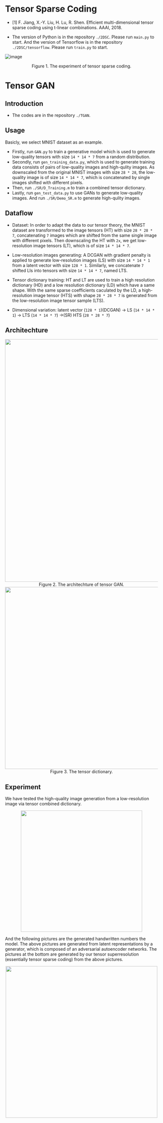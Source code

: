 # Tensor Sparse Coding

- [1] F. Jiang, X.-Y. Liu, H. Lu, R. Shen. Efficient multi-dimensional tensor sparse coding using t-linear combinations. AAAI, 2018.

- The version of Python is in the repository `./2DSC`. Please run `main.py` to start. And the version of Tensorflow is in the repository `./2DSC/tensorflow`. Please run `train.py` to start. 

![image](https://github.com/hust512/Tensor-GAN/blob/master/pics/balloon_sc_result.png)

<div align=center>Figure 1. The experiment of tensor sparse coding.</div>

# Tensor GAN

## Introduction
- The codes are in the repository `./TGAN`.

## Usage
Basicly, we select MNIST dataset as an example.
- Firstly, run `GAN.py` to train a generative model which is used to generate low-quality tensors with size `14 * 14 * 7` from a random distribution. 
- Secondly, run `gen_training_data.py`, which is used to generate training data consists of pairs of low-quality images and high-qulity images. As downscaled from the original MNIST images with size `28 * 28`, the low-quality image is of size `14 * 14 * 7`, which is concatenated by single images shifted with different pixels. 
- Then, run `./SR/D_Training.m` to train a combined tensor dictionary.
- Lastly, run `gen_test_data.py` to use GANs to generate low-quality images. And run `./SR/Demo_SR.m` to generate high-qulity images.

## Dataflow
- Dataset: In order to adapt the data to our tensor theory, the MNIST dataset are transformed to the image tensors (HT) with size `28 * 28 * 7`, concatenating `7` images which are shifted from the same single image with different pixels. Then downscaling the HT with `2x`, we get low-resolution image tensors (LT), which is of size `14 * 14 * 7`.

- Low-resolution images generating: A DCGAN with gradient penalty is applied to generate low-resolution images (LS) with size `14 * 14 * 1` from a latent vector with size `128 * 1`. Similarly, we concatenate `7` shifted LIs into tensors with size `14 * 14 * 7`, named LTS.

- Tensor dictionary training: HT and LT are used to train a high resolution dictionary (HD) and a low resolution dictionary (LD) which have a same shape. With the same sparse coefficients caculated by the LD, a high-resolution image tensor (HTS) with shape `28 * 28 * 7` is generated from the low-resolution image tensor sample (LTS). 

- Dimensional variation: latent vector (`128 * 1`)(DCGAN) → LS (`14 * 14 * 1`) → LTS (`14 * 14 * 7`) →(SR) HTS (`28 * 28 * 7`)

## Architechture
<div align=center><img width="800" src="https://github.com/hust512/Tensor-GAN/blob/master/pics/arch.jpg"/></div>

<div align=center>Figure 2. The architechture of tensor GAN.</div>

<div align=center><img width="600" src="https://github.com/hust512/Tensor-GAN/blob/master/pics/dict.png"/></div>
<div align=center> Figure 3. The tensor dictionary.</div>

## Experiment
We have tested the high-quality image generation from a low-resolution image via tensor combined dictionary.

<div align=center><img width="400" src="https://github.com/hust512/Tensor-GAN/blob/master/pics/balloons_sr_result.png"/></div>

And the following pictures are the generated handwritten numbers the model. The above pictures are generated from latent representations by a generator, which is composed of an adversarial autoencoder networks. The pictures at the bottom are generated by our tensor superresolution (essentially tensor sparse coding) from the above pictures.

<div align=center><img width="500" src="https://github.com/hust512/Tensor-GAN/blob/master/pics/mnist.png"/></div>
